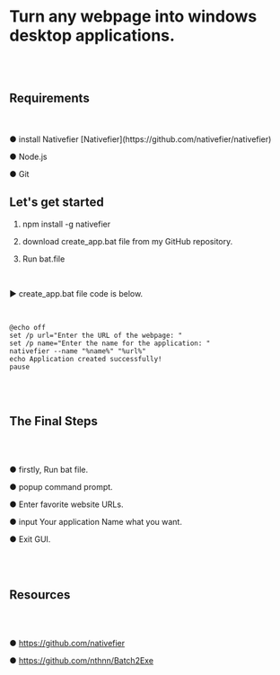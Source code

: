 # Turn any webpage into windows desktop applications.

<br>
<br>

## Requirements
<br>
<br>
● install Nativefier
[Nativefier](https://github.com/nativefier/nativefier)

● Node.js

● Git

## Let's get started

1. npm install -g nativefier

2. download create_app.bat file from my GitHub repository.

3. Run bat.file

<br>

▶ create_app.bat file code is below.

<br>

```
@echo off
set /p url="Enter the URL of the webpage: "
set /p name="Enter the name for the application: "
nativefier --name "%name%" "%url%"
echo Application created successfully!
pause
```
<br>

<br>

## The Final Steps

<br>

<br>

● firstly, Run bat file.

● popup command prompt.

● Enter favorite website URLs.

● input Your application Name what you want.

● Exit GUI.

<br>

<br>

## Resources

<br>

<br>

● https://github.com/nativefier

● https://github.com/nthnn/Batch2Exe

<br>

<br>


